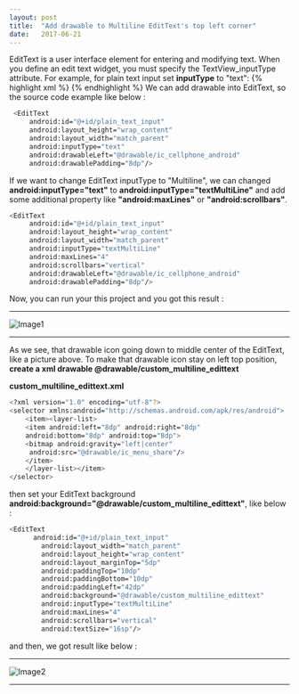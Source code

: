 ```yaml
---
layout: post
title:  "Add drawable to Multiline EditText's top left corner"
date:   2017-06-21
---
```


EditText is a user interface element for entering and modifying text. When you define an edit text widget, you must specify the TextView_inputType attribute. For example, for plain text input set **inputType** to "text": 
{% highlight xml %}
<EditText
     android:id="@+id/plain_text_input"
     android:layout_height="wrap_content"
     android:layout_width="match_parent"
     android:inputType="text"/>
{% endhighlight %} 
We can add drawable into EditText, so the source code example like below :
```sh
 <EditText
     android:id="@+id/plain_text_input"
     android:layout_height="wrap_content"
     android:layout_width="match_parent"
     android:inputType="text"
     android:drawableLeft="@drawable/ic_cellphone_android"
     android:drawablePadding="8dp"/>
```
If we want to change EditText inputType to "Multiline", we can changed **android:inputType="text"** to
**android:inputType="textMultiLine"** and add some additional property like **"android:maxLines"** or **"android:scrollbars"**.
```sh
<EditText
     android:id="@+id/plain_text_input"
     android:layout_height="wrap_content"
     android:layout_width="match_parent"
     android:inputType="textMultiLine"
     android:maxLines="4"
     android:scrollbars="vertical"
     android:drawableLeft="@drawable/ic_cellphone_android"
     android:drawablePadding="8dp"/>
```
Now, you can run your this project and you got this result :

----------
![Image1](https://drive.google.com/uc?id=0Bzu9omikbG_SMVh6aHA5U3Y2WDA)

----------
As we see, that drawable icon going down to middle center of the EditText, like a picture above. To make that drawable icon stay on left top position, **create a xml drawable @drawable/custom_multiline_edittext**

**custom_multiline_edittext.xml**
```sh
<?xml version="1.0" encoding="utf-8"?>
<selector xmlns:android="http://schemas.android.com/apk/res/android">
    <item><layer-list>
    <item android:left="8dp" android:right="8dp" 
    android:bottom="8dp" android:top="8dp">
    <bitmap android:gravity="left|center"
     android:src="@drawable/ic_menu_share"/>
    </item>
    </layer-list></item>
</selector>
```
then set your EditText background **android:background="@drawable/custom_multiline_edittext"**, like below :
```sh
<EditText
      android:id="@+id/plain_text_input"
        android:layout_width="match_parent"
        android:layout_height="wrap_content"
        android:layout_marginTop="5dp"
        android:paddingTop="10dp"
        android:paddingBottom="10dp"
        android:paddingLeft="42dp"
        android:background="@drawable/custom_multiline_edittext"
        android:inputType="textMultiLine"
        android:maxLines="4"
        android:scrollbars="vertical"
        android:textSize="16sp"/>
```
and then, we got result like below :

---
![Image2](https://drive.google.com/uc?id=0Bzu9omikbG_SVjlUU0dzRzlCS28)

---